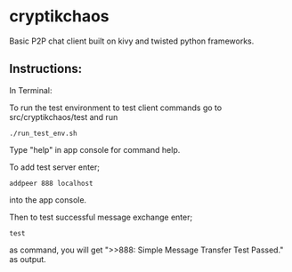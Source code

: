 cryptikchaos
============

Basic P2P chat client built on kivy and twisted python frameworks.

Instructions:
-------------

In Terminal:

To run the test environment to test client commands go to src/cryptikchaos/test and run
```
./run_test_env.sh
```

Type "help" in app console for command help.

To add test server enter;
```
addpeer 888 localhost
```
into the app console.

Then to test successful message exchange enter;
```
test
```
as command, you will get ">>888: Simple Message Transfer Test Passed." as output.
